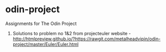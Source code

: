 # odin-project
Assignments for The Odin Project
1) Solutions to problem no 1&2 from projecteuler website -http://htmlpreview.github.io/?https://rawgit.com/metalheadvipin/odin-project/master/Euler/Euler.html
